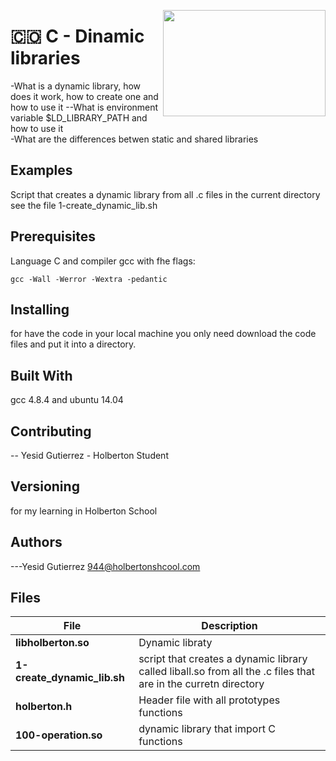<p>
<img width="260" height="170" src="https://davidjohncoleman.com/wp-djc/wp-content/uploads/2017/06/HBTN-Borderless-CMYK-Logo-Vertical-Color-Black@1200ppi-300x236.png" align="right" >
</p>





# :colombia: C - Dinamic libraries                                              
-What is a dynamic library, how does it work, how to create one and how to use it
--What is environment variable $LD_LIBRARY_PATH and how to use it                
-What are the differences betwen static and shared libraries                    
## Examples                                                                     
Script that creates a dynamic library from all .c files in the current directory
see the file 1-create_dynamic_lib.sh                                            
## Prerequisites                                                                
Language C and compiler gcc with fhe flags:                                     
```                                                                             
gcc -Wall -Werror -Wextra -pedantic                                             
```                                                                             
## Installing                                                                   
                                                                                
for have the code in your local machine you only need download the code files and put it into a directory.
## Built With                                                                   
                                                                                
gcc 4.8.4 and ubuntu 14.04                                                      
                                                                                
## Contributing                                                                 
                                                                                
-- Yesid Gutierrez - Holberton Student                                          
                                                                                
## Versioning                                                                   
for my learning in Holberton School                                             
                                                                                
## Authors                                                                      
                                                                                
---Yesid Gutierrez  944@holbertonshcool.com                                     
                                                                                
## Files                                                                        
                                                                                
|              File                |               Description                  |
| ---------------------------------| ------------------------------------------ |
| **libholberton.so** | Dynamic libraty|
| **1-create_dynamic_lib.sh** | script that creates a dynamic library called liball.so from all the .c files that are in the curretn directory|
| **holberton.h** | Header file with all prototypes functions|
| **100-operation.so**| dynamic library that import C functions|